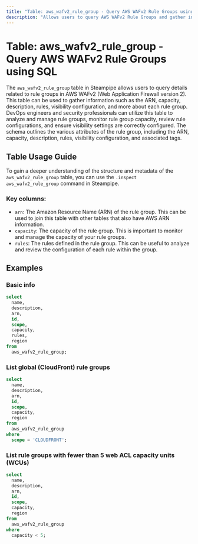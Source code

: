 ```yaml
---
title: "Table: aws_wafv2_rule_group - Query AWS WAFv2 Rule Groups using SQL"
description: "Allows users to query AWS WAFv2 Rule Groups and gather information such as the group's ARN, capacity, description, rules, visibility configuration, and more."
---
```


# Table: aws_wafv2_rule_group - Query AWS WAFv2 Rule Groups using SQL

The `aws_wafv2_rule_group` table in Steampipe allows users to query details related to rule groups in AWS WAFv2 (Web Application Firewall version 2). This table can be used to gather information such as the ARN, capacity, description, rules, visibility configuration, and more about each rule group. DevOps engineers and security professionals can utilize this table to analyze and manage rule groups, monitor rule group capacity, review rule configurations, and ensure visibility settings are correctly configured. The schema outlines the various attributes of the rule group, including the ARN, capacity, description, rules, visibility configuration, and associated tags.

## Table Usage Guide

To gain a deeper understanding of the structure and metadata of the `aws_wafv2_rule_group` table, you can use the `.inspect aws_wafv2_rule_group` command in Steampipe.

### Key columns:

- `arn`: The Amazon Resource Name (ARN) of the rule group. This can be used to join this table with other tables that also have AWS ARN information.
- `capacity`: The capacity of the rule group. This is important to monitor and manage the capacity of your rule groups.
- `rules`: The rules defined in the rule group. This can be useful to analyze and review the configuration of each rule within the group.

## Examples

### Basic info

```sql
select
  name,
  description,
  arn,
  id,
  scope,
  capacity,
  rules,
  region
from
  aws_wafv2_rule_group;
```

### List global (CloudFront) rule groups

```sql
select
  name,
  description,
  arn,
  id,
  scope,
  capacity,
  region
from
  aws_wafv2_rule_group
where
  scope = 'CLOUDFRONT';
```

### List rule groups with fewer than 5 web ACL capacity units (WCUs)

```sql
select
  name,
  description,
  arn,
  id,
  scope,
  capacity,
  region
from
  aws_wafv2_rule_group
where
  capacity < 5;
```
